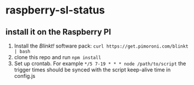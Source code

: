 # raspberry-sl-status

## install it on the Raspberry PI

1. Install the _Blinkt!_ software pack: `curl https://get.pimoroni.com/blinkt | bash`
2. clone this repo and run `npm install`
3. Set up crontab. For example `*/5 7-19 * * * node /path/to/script` the trigger times should be synced with the script keep-alive time in config.js
